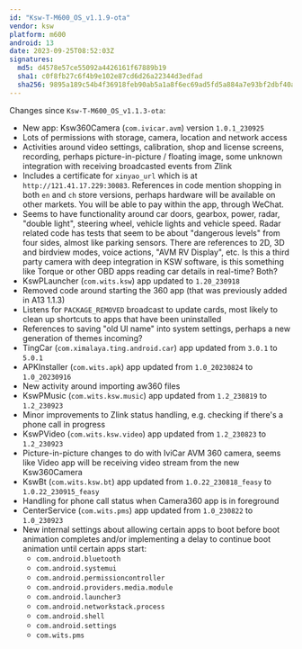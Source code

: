 ```yaml
---
id: "Ksw-T-M600_OS_v1.1.9-ota"
vendor: ksw
platform: m600
android: 13
date: 2023-09-25T08:52:03Z
signatures:
  md5: d4578e57ce55092a4426161f67889b19
  sha1: c0f8fb27c6f4b9e102e87cd6d26a22344d3edfad
  sha256: 9895a189c54b4f36918feb90ab5a1a8f6ec69ad5fd5a884a7e93bf2dbf40ad11
---
```

Changes since `Ksw-T-M600_OS_v1.1.3-ota`:
- New app: Ksw360Camera (`com.ivicar.avm`) version `1.0.1_230925`
- Lots of permissions with storage, camera, location and network access
- Activities around video settings, calibration, shop and license screens, recording, perhaps picture-in-picture / floating image, some unknown integration with receiving broadcasted events from Zlink
- Includes a certificate for `xinyao_url` which is at `http://121.41.17.229:30083`. References in code mention shopping in both `en` and `ch` store versions, perhaps hardware will be available on other markets. You will be able to pay within the app, through WeChat.
- Seems to have functionality around car doors, gearbox, power, radar, "double light", steering wheel, vehicle lights and vehicle speed. Radar related code has tests that seem to be about "dangerous levels" from four sides, almost like parking sensors. There are references to 2D, 3D and birdview modes, voice actions, "AVM RV Display", etc. Is this a third party camera with deep integration in KSW software, is this something like Torque or other OBD apps reading car details in real-time? Both?
- KswPLauncher (`com.wits.ksw`) app updated to `1.20_230918`
- Removed code around starting the 360 app (that was previously added in A13 1.1.3)
- Listens for `PACKAGE_REMOVED` broadcast to update cards, most likely to clean up shortcuts to apps that have been uninstalled
- References to saving "old UI name" into system settings, perhaps a new generation of themes incoming?
- TingCar (`com.ximalaya.ting.android.car`) app updated from `3.0.1` to `5.0.1`
- APKInstaller (`com.wits.apk`) app updated from `1.0_20230824` to `1.0_20230916`
- New activity around importing aw360 files
- KswPMusic (`com.wits.ksw.music`) app updated from `1.2_230819` to `1.2_230923`
- Minor improvements to Zlink status handling, e.g. checking if there's a phone call in progress
- KswPVideo (`com.wits.ksw.video`) app updated from `1.2_230823` to `1.2_230923`
- Picture-in-picture changes to do with IviCar AVM 360 camera, seems like Video app will be receiving video stream from the new Ksw360Camera
- KswBt (`com.wits.ksw.bt`) app updated from `1.0.22_230818_feasy` to `1.0.22_230915_feasy`
- Handling for phone call status when Camera360 app is in foreground
- CenterService (`com.wits.pms`) app updated from `1.0_230822` to `1.0_230923`
- New internal settings about allowing certain apps to boot before boot animation completes and/or implementing a delay to continue boot animation until certain apps start:
  - `com.android.bluetooth`
  - `com.android.systemui`
  - `com.android.permissioncontroller`
  - `com.android.providers.media.module`
  - `com.android.launcher3`
  - `com.android.networkstack.process`
  - `com.android.shell`
  - `com.android.settings`
  - `com.wits.pms`
